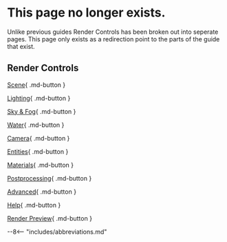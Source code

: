 # This page no longer exists.

Unlike previous guides Render Controls has been broken out into seperate pages. This page only exists as a redirection point to the parts of the guide that exist.

## Render Controls

[Scene](../scene){ .md-button }

[Lighting](../lighting){ .md-button }

[Sky & Fog](../sky_and_fog){ .md-button }

[Water](../water){ .md-button }

[Camera](../camera){ .md-button }

[Entities](../entities){ .md-button }

[Materials](../materials){ .md-button }

[Postprocessing](../postprocessing){ .md-button }

[Advanced](../advanced){ .md-button }

[Help](../help){ .md-button }

[Render Preview](../render_preview){ .md-button }

--8<-- "includes/abbreviations.md"
